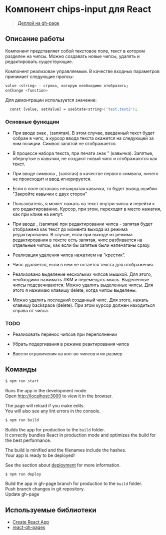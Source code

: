 # Компонент chips-input для React

> [Деплой на gh-page](https://konkonskiy.github.io/chips-input)

## Описание работы

Компонент представляет собой текстовое поле, текст в котором разделен на чипсы. Можно создавать новые чипсы, удалять и
редактировать существующие.

Компонент реализован управляемым. В качестве входных параметров принимает следующие пропсы:

```sh
value <string> - строка, которую необходимо отобразить;
onChange <function>
```
Для демонтрации используется значение:

```sh
  const [value, setValue] = useState<string>('test,test2');
```

### Основные функцции

- При вводе знак , (запятая). В этом случае, введенный текст будет
собран в чипс, а курсор ввода текста окажется на следующей за ним
позиции. Символ запятой не отображается.

- В процессе набора текста, при печати знак ” (кавычка). Запятые,
обернутые в кавычки, не создают новый чипс и отображаются как текст.

- При вводе символа , (запятая) в качестве первого символа, ничего не
происходит и ввод игнорируется.

- Если в поле осталась незакрытая кавычка, то будет вывод ошибки "Закройте кавычки с двух сторон"

- Пользователь, я может нажать на текст внутри чипса и перейти к его
редактированию. Курсор, при этом, переходит в место нажатия, как при
клике на инпут.

- При вводе , (запятая) при редактировании чипса - запятая будет отображена как текст 
до момента выхода из режима редактирования. В случае, если при выходе из режима редактирования в тексте есть
запятая, чипс разбивается на отдельные чипсы, как если бы запятые были напечатаны сразу.

- Реализация удаления чипса нажатием на “крестик”.

- Чипс удаляется, если в нем не остается текста для отображения.

- Реализовано выделение нескольких чипсов мышкой. Для
этого, необходимо нажимать ЛКМ и перемещать мышь. Выделенные чипсы
подсвечиваются. Можно удалить выделенные чипсы. Для этого я нажимаю клавишу
delete, когда чипсы выделены.

- Можно удалить последний созданный чипс. Для этого, нажать
клавишу backspace (delete). При этом курсор должен находиться справа
от чипса.

### TODO 

- Реализовать перенос чипсов при переполнении

- Убрать подергивания в режиме реактирования чипса

- Ввести ограничения на кол-во чипсов и их размер


## Команды

```sh
$ npm run start 
```

Runs the app in the development mode.\
Open [http://localhost:3000](http://localhost:3000) to view it in the browser.

The page will reload if you make edits.\
You will also see any lint errors in the console.


```sh
$ npm run build 
```

Builds the app for production to the `build` folder.\
It correctly bundles React in production mode and optimizes the build for the best performance.

The build is minified and the filenames include the hashes.\
Your app is ready to be deployed!

See the section about [deployment](https://facebook.github.io/create-react-app/docs/deployment) for more information.


```sh
$ npm run deploy 
```

Bulid the app in gh-page branch for production to the `build` folder.\
Push branch changes in git repository.\
Update gh-page

## Используемые библиотеки
 - [Create React App](https://github.com/facebook/create-react-app)
 - [react-gh-pages](https://github.com/gitname/react-gh-pages)